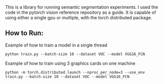 This is a library for running semantic segmentation experiments. I used the code in the pytorch vision reference repository as a guide. It is capable of using either a single gpu or multiple, with the torch distributed package.

## How to Run:
Example of how to train a model in a single thread
```
python train.py --batch-size 10 --dataset VOC --model VGG16_FCN
```

Example of how to train using 3 graphics cards on one machine
```
python -m torch.distributed.launch --nproc_per_node=3 --use_env train.py --batch-size 10 --dataset VOC --model VGG16_FCN
```
